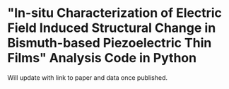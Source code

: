 # "In-situ Characterization of Electric Field Induced Structural Change in Bismuth-based Piezoelectric Thin Films" Analysis Code in Python

Will update with link to paper and data once published.
